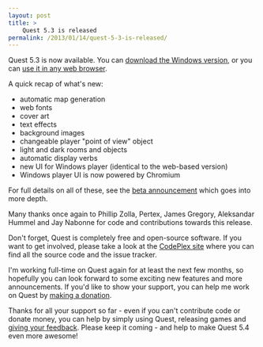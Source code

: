 ```yaml
---
layout: post
title: >
    Quest 5.3 is released
permalink: /2013/01/14/quest-5-3-is-released/
---
```

Quest 5.3 is now available. You can <a href="http://www.textadventures.co.uk/quest/download/">download the Windows version</a>, or you can <a href="http://www.textadventures.co.uk/create/">use it in any web browser</a>.

A quick recap of what's new:
<ul>
	<li>automatic map generation</li>
	<li>web fonts</li>
	<li>cover art</li>
	<li>text effects</li>
	<li>background images</li>
	<li>changeable player "point of view" object</li>
	<li>light and dark rooms and objects</li>
	<li>automatic display verbs</li>
	<li>new UI for Windows player (identical to the web-based version)</li>
	<li>Windows player UI is now powered by Chromium</li>
</ul>
For full details on all of these, see the <a title="Quest 5.3 Beta is now available" href="http://www.textadventures.co.uk/blog/2012/12/03/quest-5-3-beta-is-now-available/">beta announcement</a> which goes into more depth.

Many thanks once again to Phillip Zolla, Pertex, James Gregory, Aleksandar Hummel and Jay Nabonne for code and contributions towards this release.

Don't forget, Quest is completely free and open-source software. If you want to get involved, please take a look at the <a href="http://quest.codeplex.com/">CodePlex site</a> where you can find all the source code and the issue tracker.

I'm working full-time on Quest again for at least the next few months, so hopefully you can look forward to some exciting new features and more announcements. If you'd like to show your support, you can help me work on Quest by <a href="http://www.textadventures.co.uk/quest/donate/">making a donation</a>.

Thanks for all your support so far - even if you can't contribute code or donate money, you can help by simply using Quest, releasing games and <a href="https://quest.uservoice.com/forums/34461-general">giving your feedback</a>. Please keep it coming - and help to make Quest 5.4 even more awesome!